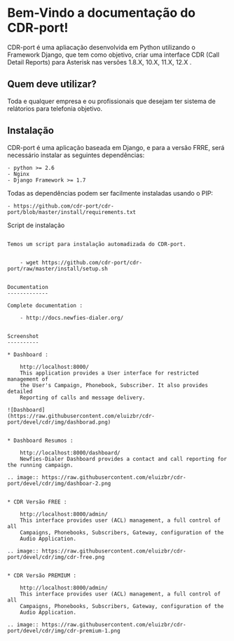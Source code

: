 Bem-Vindo a documentação do CDR-port!
=====================================



CDR-port é uma apliacação desenvolvida em Python utilizando o Framework
Django, que tem como objetivo, criar uma interface CDR (Call Detail Reports) 
para Asterisk nas versões 1.8.X, 10.X, 11.X, 12.X .


Quem deve utilizar?
-------------------

Toda e qualquer empresa e ou profissionais que desejam ter sistema de relátorios
para telefonia objetivo.


Instalação
-----------

CDR-port é uma aplicação baseada em Django, e para a versão FRRE, 
será necessário instalar as seguintes dependências:


    - python >= 2.6
    - Nginx
    - Django Framework >= 1.7


Todas as dependências podem ser facilmente instaladas usando o PIP:

    - https://github.com/cdr-port/cdr-port/blob/master/install/requirements.txt

Script de instalação
~~~~~~~~~~~~~~~~~~~~

Temos um script para instalação automadizada do CDR-port. 


    - wget https://github.com/cdr-port/cdr-port/raw/master/install/setup.sh


Documentation
-------------

Complete documentation :

    - http://docs.newfies-dialer.org/


Screenshot
----------

* Dashboard :

    http://localhost:8000/
    This application provides a User interface for restricted management of
    the User's Campaign, Phonebook, Subscriber. It also provides detailed
    Reporting of calls and message delivery.

![Dashboard]
(https://raw.githubusercontent.com/eluizbr/cdr-port/devel/cdr/img/dashborad.png)


* Dashboard Resumos :

    http://localhost:8000/dashboard/
    Newfies-Dialer Dashboard provides a contact and call reporting for the running campaign.

.. image:: https://raw.githubusercontent.com/eluizbr/cdr-port/devel/cdr/img/dashboar-2.png


* CDR Versão FREE :

    http://localhost:8000/admin/
    This interface provides user (ACL) management, a full control of all
    Campaigns, Phonebooks, Subscribers, Gateway, configuration of the
    Audio Application.

.. image:: https://raw.githubusercontent.com/eluizbr/cdr-port/devel/cdr/img/cdr-free.png


* CDR Versão PREMIUM :

    http://localhost:8000/admin/
    This interface provides user (ACL) management, a full control of all
    Campaigns, Phonebooks, Subscribers, Gateway, configuration of the
    Audio Application.

.. image:: https://raw.githubusercontent.com/eluizbr/cdr-port/devel/cdr/img/cdr-premium-1.png